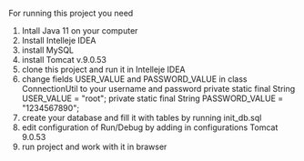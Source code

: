 For running this project you need 
1) Intall Java 11 on your computer
2) Install Intelleje IDEA
3) install MySQL
4) install Tomcat v.9.0.53
5) clone this project and run it in Intelleje IDEA
6) change fields USER_VALUE and PASSWORD_VALUE in class ConnectionUtil to your username and password
    private static final String USER_VALUE = "root";
    private static final String PASSWORD_VALUE = "1234567890";
7) create your database and fill it with tables by running init_db.sql
8) edit configuration of Run/Debug by adding in configurations Tomcat 9.0.53
9) run project and work with it in brawser 
